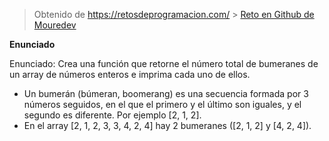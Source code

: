 > Obtenido de https://retosdeprogramacion.com/ > [Reto en Github de Mouredev](https://github.com/mouredev/Weekly-Challenge-2022-Kotlin/blob/main/app/src/main/java/com/mouredev/weeklychallenge2022/Challenge44.kt)

**Enunciado**

Enunciado: Crea una función que retorne el número total de bumeranes de un array de números enteros e imprima cada uno de ellos.

- Un bumerán (búmeran, boomerang) es una secuencia formada por 3 números seguidos, en el que el primero y el último son iguales, y el segundo es diferente. Por ejemplo [2, 1, 2].
- En el array [2, 1, 2, 3, 3, 4, 2, 4] hay 2 bumeranes ([2, 1, 2] y [4, 2, 4]).
